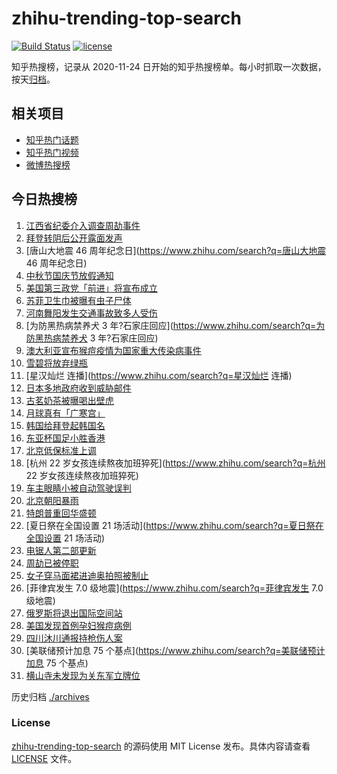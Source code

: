 # zhihu-trending-top-search

[![Build Status](https://github.com/justjavac/zhihu-trending-top-search/workflows/ci/badge.svg?branch=main)](https://github.com/justjavac/zhihu-trending-top-search/actions)
[![license](https://img.shields.io/github/license/justjavac/zhihu-trending-top-search)](https://github.com/justjavac/zhihu-trending-top-search/blob/main/LICENSE)

知乎热搜榜，记录从 2020-11-24 日开始的知乎热搜榜单。每小时抓取一次数据，按天[归档](./archives)。

## 相关项目

- [知乎热门话题](https://github.com/justjavac/zhihu-trending-hot-questions)
- [知乎热门视频](https://github.com/justjavac/zhihu-trending-hot-video)
- [微博热搜榜](https://github.com/justjavac/weibo-trending-hot-search)

## 今日热搜榜

<!-- BEGIN -->
<!-- 最后更新时间 Thu Jul 28 2022 22:08:35 GMT+0800 (China Standard Time) -->

1. [江西省纪委介入调查周劼事件](https://www.zhihu.com/search?q=江西省纪委介入调查周劼事件)
1. [拜登转阴后公开露面发声](https://www.zhihu.com/search?q=拜登转阴后公开露面发声)
1. [唐山大地震 46 周年纪念日](https://www.zhihu.com/search?q=唐山大地震 46 周年纪念日)
1. [中秋节国庆节放假通知](https://www.zhihu.com/search?q=中秋节国庆节放假通知)
1. [美国第三政党「前进」将宣布成立](https://www.zhihu.com/search?q=美国第三政党「前进」将宣布成立)
1. [苏菲卫生巾被曝有虫子尸体](https://www.zhihu.com/search?q=苏菲卫生巾被曝有虫子尸体)
1. [河南舞阳发生交通事故致多人受伤](https://www.zhihu.com/search?q=河南舞阳发生交通事故致多人受伤)
1. [为防黑热病禁养犬 3 年?石家庄回应](https://www.zhihu.com/search?q=为防黑热病禁养犬 3 年?石家庄回应)
1. [澳大利亚宣布猴痘疫情为国家重大传染病事件](https://www.zhihu.com/search?q=澳大利亚宣布猴痘疫情为国家重大传染病事件)
1. [雪碧将放弃绿瓶](https://www.zhihu.com/search?q=雪碧将放弃绿瓶)
1. [星汉灿烂 连播](https://www.zhihu.com/search?q=星汉灿烂 连播)
1. [日本多地政府收到威胁邮件](https://www.zhihu.com/search?q=日本多地政府收到威胁邮件)
1. [古茗奶茶被曝喝出壁虎](https://www.zhihu.com/search?q=古茗奶茶被曝喝出壁虎)
1. [月球真有「广寒宫」](https://www.zhihu.com/search?q=月球真有「广寒宫」)
1. [韩国给拜登起韩国名](https://www.zhihu.com/search?q=韩国给拜登起韩国名)
1. [东亚杯国足小胜香港](https://www.zhihu.com/search?q=东亚杯国足小胜香港)
1. [北京低保标准上调](https://www.zhihu.com/search?q=北京低保标准上调)
1. [杭州 22 岁女孩连续熬夜加班猝死](https://www.zhihu.com/search?q=杭州 22 岁女孩连续熬夜加班猝死)
1. [车主眼睛小被自动驾驶误判](https://www.zhihu.com/search?q=车主眼睛小被自动驾驶误判)
1. [北京朝阳暴雨](https://www.zhihu.com/search?q=北京朝阳暴雨)
1. [特朗普重回华盛顿](https://www.zhihu.com/search?q=特朗普重回华盛顿)
1. [夏日祭在全国设置 21 场活动](https://www.zhihu.com/search?q=夏日祭在全国设置 21 场活动)
1. [电锯人第二部更新](https://www.zhihu.com/search?q=电锯人第二部更新)
1. [周劼已被停职](https://www.zhihu.com/search?q=周劼已被停职)
1. [女子穿马面裙进迪奥拍照被制止](https://www.zhihu.com/search?q=女子穿马面裙进迪奥拍照被制止)
1. [菲律宾发生 7.0 级地震](https://www.zhihu.com/search?q=菲律宾发生 7.0 级地震)
1. [俄罗斯将退出国际空间站](https://www.zhihu.com/search?q=俄罗斯将退出国际空间站)
1. [美国发现首例孕妇猴痘病例](https://www.zhihu.com/search?q=美国发现首例孕妇猴痘病例)
1. [四川沐川通报持枪伤人案](https://www.zhihu.com/search?q=四川沐川通报持枪伤人案)
1. [美联储预计加息 75 个基点](https://www.zhihu.com/search?q=美联储预计加息 75 个基点)
1. [横山寺未发现为关东军立牌位](https://www.zhihu.com/search?q=横山寺未发现为关东军立牌位)

<!-- END -->

历史归档 [./archives](./archives)

### License

[zhihu-trending-top-search](https://github.com/justjavac/zhihu-trending-top-search)
的源码使用 MIT License 发布。具体内容请查看 [LICENSE](./LICENSE) 文件。
